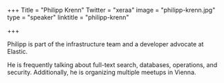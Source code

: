 +++
Title = "Philipp Krenn"
Twitter = "xeraa"
image = "philipp-krenn.jpg"
type = "speaker"
linktitle = "philipp-krenn"

+++

Philipp is part of the infrastructure team and a developer advocate at Elastic.

He is frequently talking about full-text search, databases, operations, and security. Additionally, he is organizing multiple meetups in Vienna.